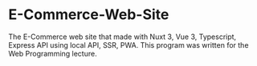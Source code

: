 # E-Commerce-Web-Site
The E-Commerce web site that made with Nuxt 3, Vue 3, Typescript, Express API using local API, SSR, PWA. This program was written for the Web Programming lecture.
